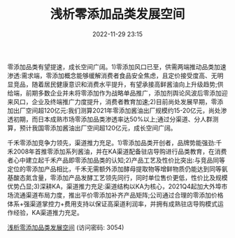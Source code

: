 ﻿---
title: 浅析零添加品类发展空间
date: 2022-11-29 23:15
tags:
- 千禾味业
updated: 1970-01-01 08:00:00
---

零添加品类有望提速，成长空间广阔。1)零添加风口已至，供需两端推动品类加速渗透:需求端，零添加概念能够缓解消费者食品安全焦虑，且定价接受度高、无明显竞品，随着居民健康意识和消费水平提升，有望承接高鲜酱油向上升级趋势;供给端，前期多数企业并未将零添加作为战略单品推广，添加剂舆论风波后零添加迎来风口，企业及终端推广力度提升，消费者教育加速;2)目前尚处发展早期，零添加出厂空间超120亿元:我们测算2021年零添加酱油出厂规模约15-20亿元，尚处渗透初期，而日本成熟市场零添加品类渗透率达50%以上;通过分渠道、分人群测算，预计我国零添加酱油出厂空间超120亿元，成长空间广阔。
<!-- more -->
千禾零添加竞争力领先，渠道推力充足。1)零添加品类开创者，品牌势能强劲:千禾2008年首推零添加系列酱油，并在KA渠道配备驻店导购进行品类教育，在消费者心中建立起千禾产品即零添加品类的认知;2)产品工艺及性价比突出:与竞品同等定位的零添加产品相比，千禾无需额外添加酵母提取物等增鲜物质仍能达到同等氨基酸态氮含量，零添加产品发酵工艺领先同行，同时单位售价更低，性价比及规模优势凸显;3)深耕KA，渠道推力充足:渠道结构以KA为核心，2021Q4起加大外埠市场流通渠道布局力度，推出平价零添加补齐产品矩阵;公司通过合理的零添加价格体系+强渠道掌控力+费用支持以保证高渠道利润率，并拥有成熟驻店导购模式运作经验，KA渠道推力充足。

[浅析零添加品类发展空间](https://url12.ctfile.com/f/3948612-735802532-3a84e4?p=3054)
(访问密码: 3054)

